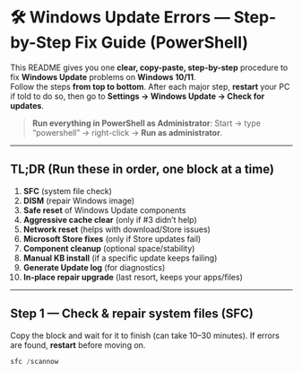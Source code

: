 # 🛠 Windows Update Errors — Step-by-Step Fix Guide (PowerShell)

This README gives you one **clear, copy-paste, step-by-step** procedure to fix **Windows Update** problems on **Windows 10/11**.  
Follow the steps **from top to bottom**. After each major step, **restart** your PC if told to do so, then go to **Settings → Windows Update → Check for updates**.

> **Run everything in PowerShell as Administrator**: Start → type “powershell” → right-click → **Run as administrator**.

---

## TL;DR (Run these in order, one block at a time)
1. **SFC** (system file check)  
2. **DISM** (repair Windows image)  
3. **Safe reset** of Windows Update components  
4. **Aggressive cache clear** (only if #3 didn’t help)  
5. **Network reset** (helps with download/Store issues)  
6. **Microsoft Store fixes** (only if Store updates fail)  
7. **Component cleanup** (optional space/stability)  
8. **Manual KB install** (if a specific update keeps failing)  
9. **Generate Update log** (for diagnostics)  
10. **In-place repair upgrade** (last resort, keeps your apps/files)

---

## Step 1 — Check & repair system files (SFC)
Copy the block and wait for it to finish (can take 10–30 minutes). If errors are found, **restart** before moving on.
```powershell
sfc /scannow
